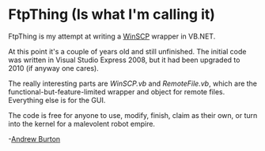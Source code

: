 FtpThing (Is what I'm calling it)
==========================================

FtpThing is my attempt at writing a [WinSCP](http://winscp.net/eng/index.php) wrapper in VB.NET.

At this point it's a couple of years old and still unfinished.  The initial code was written in Visual Studio Express 2008, but it had been upgraded to 2010 (if anyway one cares).

The really interesting parts are *WinSCP.vb* and *RemoteFile.vb*, which are the functional-but-feature-limited wrapper and object for remote files. Everything else is for the GUI.

The code is free for anyone to use, modify, finish, claim as their own, or turn into the kernel for a malevolent robot empire.

-[Andrew Burton](http://andrewburton.biz/)